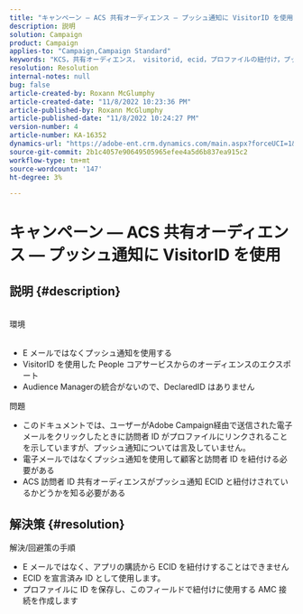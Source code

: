 ```yaml
---
title: "キャンペーン — ACS 共有オーディエンス — プッシュ通知に VisitorID を使用"
description: 説明
solution: Campaign
product: Campaign
applies-to: "Campaign,Campaign Standard"
keywords: "KCS，共有オーディエンス， visitorid, ecid，プロファイルの紐付け，プッシュ通知"
resolution: Resolution
internal-notes: null
bug: false
article-created-by: Roxann McGlumphy
article-created-date: "11/8/2022 10:23:36 PM"
article-published-by: Roxann McGlumphy
article-published-date: "11/8/2022 10:24:27 PM"
version-number: 4
article-number: KA-16352
dynamics-url: "https://adobe-ent.crm.dynamics.com/main.aspx?forceUCI=1&pagetype=entityrecord&etn=knowledgearticle&id=647e0ff9-b35f-ed11-9561-6045bd006704"
source-git-commit: 2b1c4057e90649505965efee4a5d6b837ea915c2
workflow-type: tm+mt
source-wordcount: '147'
ht-degree: 3%

---
```


# キャンペーン — ACS 共有オーディエンス — プッシュ通知に VisitorID を使用

## 説明 {#description}

<br>環境<br><br>
- E メールではなくプッシュ通知を使用する
- VisitorID を使用した People コアサービスからのオーディエンスのエクスポート
- Audience Managerの統合がないので、DeclaredID はありません

問題
- このドキュメントでは、ユーザーがAdobe Campaign経由で送信された電子メールをクリックしたときに訪問者 ID がプロファイルにリンクされることを示していますが、プッシュ通知については言及していません。
- 電子メールではなくプッシュ通知を使用して顧客と訪問者 ID を紐付ける必要がある
- ACS 訪問者 ID 共有オーディエンスがプッシュ通知 ECID と紐付けされているかどうかを知る必要がある







## 解決策 {#resolution}


解決/回避策の手順

- E メールではなく、アプリの購読から ECID を紐付けすることはできません
- ECID を宣言済み ID として使用します。
- プロファイルに ID を保存し、このフィールドで紐付けに使用する AMC 接続を作成します




